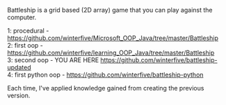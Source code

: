 Battleship is a grid based (2D array) game that you can play against the computer.   

1: procedural  -  https://github.com/winterfive/Microsoft_OOP_Java/tree/master/Battleship  
2: first oop  -  https://github.com/winterfive/learning_OOP_Java/tree/master/Battleship  
3: second oop  -  YOU ARE HERE  https://github.com/winterfive/battleship-updated  
4: first python oop  -  https://github.com/winterfive/battleship-python

Each time, I've applied knowledge gained from creating the previous version.
